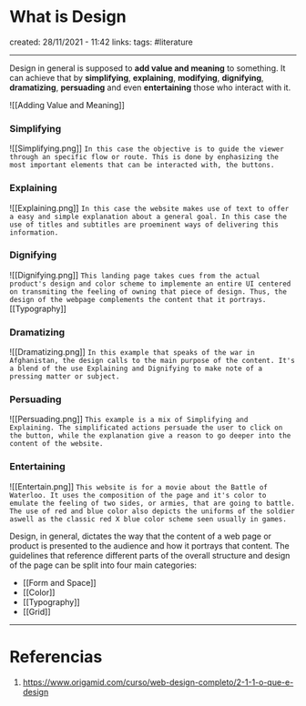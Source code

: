 # What is Design
created: 28/11/2021 - 11:42
links:
tags: #literature

---

Design in general is supposed to **add value and meaning** to something. It can achieve that by **simplifying**, **explaining**, **modifying**, **dignifying**, **dramatizing**, **persuading** and even **entertaining** those who interact with it.

![[Adding Value and Meaning]]


### Simplifying
![[Simplifying.png]]
`In this case the objective is to guide the viewer through an specific flow or route. This is done by enphasizing the most important elements that can be interacted with, the buttons.`

### Explaining
![[Explaining.png]]
`In this case the website makes use of text to offer a easy and simple explanation about a general goal. In this case the use of titles and subtitles are proeminent ways of delivering this information.` 

### Dignifying
![[Dignifying.png]]
`This landing page takes cues from the actual product's design and color scheme to implemente an entire UI centered on transmiting the feeling of owning that piece of design. Thus, the design of the webpage complements the content that it portrays.`[[Typography]]

### Dramatizing
![[Dramatizing.png]]
`In this example that speaks of the war in Afghanistan, the design calls to the main purpose of the content. It's a blend of the use Explaining and Dignifying to make note of a pressing matter or subject.`


### Persuading
![[Persuading.png]]
`This example is a mix of Simplifying and Explaining. The simplificated actions persuade the user to click on the button, while the explanation give a reason to go deeper into the content of the website.`

### Entertaining
![[Entertain.png]]
`This website is for a movie about the Battle of Waterloo. It uses the composition of the page and it's color to emulate the feeling of two sides, or armies, that are going to battle. The use of red and blue color also depicts the uniforms of the soldier aswell as the classic red X blue color scheme seen usually in games.`

Design, in general, dictates the way that the content of a web page or product is presented to the audience and how it portrays that content. The guidelines that reference different parts of the overall structure and design of the page can be split into four main categories:
- [[Form and Space]]
- [[Color]]
- [[Typography]]
- [[Grid]]

---

# Referencias
1. https://www.origamid.com/curso/web-design-completo/2-1-1-o-que-e-design